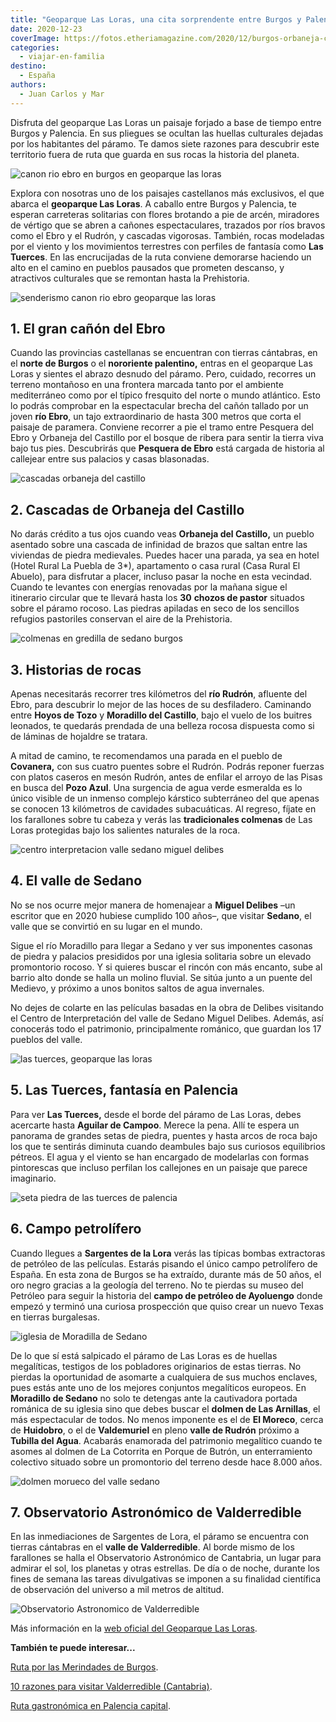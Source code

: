 ```yaml
---
title: "Geoparque Las Loras, una cita sorprendente entre Burgos y Palencia"
date: 2020-12-23
coverImage: https://fotos.etheriamagazine.com/2020/12/burgos-orbaneja-cascadas.jpg
categories: 
  - viajar-en-familia
destino: 
  - España
authors: 
  - Juan Carlos y Mar
---
```


Disfruta del geoparque Las Loras un paisaje forjado a base de tiempo entre Burgos y 
Palencia. En sus pliegues se ocultan las huellas culturales dejadas por los habitantes 
del páramo. Te damos siete razones para descubrir este territorio fuera de ruta que 
guarda en sus rocas la historia del planeta. 

![canon rio ebro en burgos en geoparque las loras](https://fotos.etheriamagazine.com/2020/12/Burgos-pesquera-canon-rio-ebro.jpg "Espectacular cañón del río Ebro.")

Explora con nosotras uno de los paisajes castellanos más exclusivos, el que abarca el 
**geoparque Las Loras**. A caballo entre Burgos y Palencia, te esperan carreteras 
solitarias con flores brotando a pie de arcén, miradores de vértigo que se abren a 
cañones espectaculares, trazados por ríos bravos como el Ebro y el Rudrón, y cascadas 
vigorosas. También, rocas modeladas por el viento y los movimientos terrestres con 
perfiles de fantasía como **Las Tuerces**. En las encrucijadas de la ruta conviene 
demorarse haciendo un alto en el camino en pueblos pausados que prometen descanso, y 
atractivos culturales que se remontan hasta la Prehistoria. 

![senderismo canon rio ebro geoparque las loras](https://fotos.etheriamagazine.com/2020/12/burgos-senderismo-canon-ebro.jpg "Senderismo por el cañón del río Ebro.")

## 1\. El gran cañón del Ebro

Cuando las provincias castellanas se encuentran con tierras cántabras, en el **norte de 
Burgos** o el **nororiente palentino,** entras en el geoparque Las Loras y sientes el 
abrazo desnudo del páramo. Pero, cuidado, recorres un terreno montañoso en una frontera 
marcada tanto por el ambiente mediterráneo como por el típico fresquito del norte o 
mundo atlántico. Esto lo podrás comprobar en la espectacular brecha del cañón tallado 
por un joven **río Ebro**, un tajo extraordinario de hasta 300 metros que corta el 
paisaje de paramera. Conviene recorrer a pie el tramo entre Pesquera del Ebro y Orbaneja 
del Castillo por el bosque de ribera para sentir la tierra viva bajo tus pies. 
Descubrirás que **Pesquera de Ebro** está cargada de historia al callejear entre sus 
palacios y casas blasonadas. 

![cascadas orbaneja del castillo](https://fotos.etheriamagazine.com/2020/12/burgos-orbaneja-cascadas.jpg "Cascadas de Orbaneja del Castillo (Burgos).")

## 2\. Cascadas de Orbaneja del Castillo

No darás crédito a tus ojos cuando veas **Orbaneja del Castillo,** un pueblo asentado 
sobre una cascada de infinidad de brazos que saltan entre las viviendas de piedra 
medievales. Puedes hacer una parada, ya sea en hotel (Hotel Rural La Puebla de 3\*), 
apartamento o casa rural (Casa Rural El Abuelo), para disfrutar a placer, incluso pasar 
la noche en esta vecindad. Cuando te levantes con energías renovadas por la mañana sigue 
el itinerario circular que te llevará hasta los **30** **chozos de pastor** situados 
sobre el páramo rocoso. Las piedras apiladas en seco de los sencillos refugios 
pastoriles conservan el aire de la Prehistoria. 

![colmenas en gredilla de sedano burgos](https://fotos.etheriamagazine.com/2020/12/burgo-gredilla-sedano-colmenas.jpg "Colmenas en Gredilla de Sedano.")

## 3\. Historias de rocas

Apenas necesitarás recorrer tres kilómetros del **río Rudrón**, afluente del Ebro, para 
descubrir lo mejor de las hoces de su desfiladero. Caminando entre **Hoyos de Tozo** y 
**Moradillo del Castillo**, bajo el vuelo de los buitres leonados, te quedarás prendada 
de una belleza rocosa dispuesta como si de láminas de hojaldre se tratara. 

A mitad de camino, te recomendamos una parada en el pueblo de **Covanera,** con sus 
cuatro puentes sobre el Rudrón. Podrás reponer fuerzas con platos caseros en mesón 
Rudrón, antes de enfilar el arroyo de las Pisas en busca del **Pozo Azul**. Una 
surgencia de agua verde esmeralda es lo único visible de un inmenso complejo kárstico 
subterráneo del que apenas se conocen 13 kilómetros de cavidades subacuáticas. Al 
regreso, fíjate en los farallones sobre tu cabeza y verás las **tradicionales colmenas** 
de Las Loras protegidas bajo los salientes naturales de la roca. 

![centro interpretacion valle sedano miguel delibes](https://fotos.etheriamagazine.com/2020/12/burgos-valle-sedano-centro-interpretacion-delibes.jpg "Centro de Interpretación del Valle de Sedano 'Miguel Delibes'.")

## 4\. El valle de Sedano

No se nos ocurre mejor manera de homenajear a **Miguel Delibes** –un escritor que en 
2020 hubiese cumplido 100 años–, que visitar **Sedano**, el valle que se convirtió en su 
lugar en el mundo. 

Sigue el río Moradillo para llegar a Sedano y ver sus imponentes casonas de piedra y 
palacios presididos por una iglesia solitaria sobre un elevado promontorio rocoso. Y si 
quieres buscar el rincón con más encanto, sube al barrio alto donde se halla un molino 
fluvial. Se sitúa junto a un puente del Medievo, y próximo a unos bonitos saltos de agua 
invernales. 

No dejes de colarte en las películas basadas en la obra de Delibes visitando el Centro 
de Interpretación del valle de Sedano Miguel Delibes. Además, así conocerás todo el 
patrimonio, principalmente románico, que guardan los 17 pueblos del valle. 

![las tuerces, geoparque las loras](https://fotos.etheriamagazine.com/2020/12/palencia-piedras-las-tuerces.jpg "Las Tuerces, visita imprescindible en Palencia.")

## 5\. Las Tuerces, fantasía en Palencia

Para ver **Las Tuerces,** desde el borde del páramo de Las Loras, debes acercarte hasta 
**Aguilar de Campoo**. Merece la pena. Allí te espera un panorama de grandes setas de 
piedra, puentes y hasta arcos de roca bajo los que te sentirás diminuta cuando deambules 
bajo sus curiosos equilibrios pétreos. El agua y el viento se han encargado de 
modelarlas con formas pintorescas que incluso perfilan los callejones en un paisaje que 
parece imaginario. 

![seta piedra de las tuerces de palencia](https://fotos.etheriamagazine.com/2020/12/palencia-las-tuerces.jpg "Seta de piedra en Las Tuerces (Palencia).")

## 6\. Campo petrolífero

Cuando llegues a **Sargentes de la Lora** verás las típicas bombas extractoras de 
petróleo de las películas. Estarás pisando el único campo petrolífero de España. En esta 
zona de Burgos se ha extraído, durante más de 50 años, el oro negro gracias a la 
geología del terreno. No te pierdas su museo del Petróleo para seguir la historia del 
**campo de petróleo de Ayoluengo** donde empezó y terminó una curiosa prospección que 
quiso crear un nuevo Texas en tierras burgalesas. 

![iglesia de Moradilla de Sedano](https://fotos.etheriamagazine.com/2020/12/burgos-moradillo-sedano-iglesia-san-esteban.jpg "Detalle del capitel de la iglesia de Moradilla de Sedano.")

De lo que sí está salpicado el páramo de Las Loras es de huellas megalíticas, testigos 
de los pobladores originarios de estas tierras. No pierdas la oportunidad de asomarte a 
cualquiera de sus muchos enclaves, pues estás ante uno de los mejores conjuntos 
megalíticos europeos. En **Moradillo de Sedano** no solo te detengas ante la cautivadora 
portada románica de su iglesia sino que debes buscar el **dolmen de Las Arnillas**, el 
más espectacular de todos. No menos imponente es el de **El Moreco**, cerca de 
**Huidobro**, o el de **Valdemuriel** en pleno **valle de Rudrón** próximo a **Tubilla 
del Agua**. Acabarás enamorada del patrimonio megalítico cuando te asomes al dolmen de 
La Cotorrita en Porque de Butrón, un enterramiento colectivo situado sobre un 
promontorio del terreno desde hace 8.000 años. 

![dolmen morueco del valle sedano](https://fotos.etheriamagazine.com/2020/12/burgos-valle-sedano-dolmen-el-moreco.jpg "Dolmen El Moreco, en el Valle de Sedano.")

## 7\. Observatorio Astronómico de Valderredible

En las inmediaciones de Sargentes de Lora, el páramo se encuentra con tierras cántabras 
en el **valle de Valderredible**. Al borde mismo de los farallones se halla el 
Observatorio Astronómico de Cantabria, un lugar para admirar el sol, los planetas y 
otras estrellas. De día o de noche, durante los fines de semana las tareas divulgativas 
se imponen a su finalidad científica de observación del universo a mil metros de 
altitud. 

![Observatorio Astronomico de Valderredible](https://fotos.etheriamagazine.com/2020/12/observatorio-valderredible.jpg "Observatorio Astronómico de Valderredible (Cantabria).")

Más información en la [web oficial del Geoparque Las 
Loras](http://geoparquelasloras.es/). 

**También te puede interesar...** 

[Ruta por las Merindades de 
Burgos](https://etheriamagazine.com/2019/06/04/que-ver-hacer-ruta-merindades-burgos/). 

[10 razones para visitar Valderredible 
(Cantabria)](https://etheriamagazine.com/2019/08/26/que-ver-valderredible-cantabria/). 

[Ruta gastronómica en Palencia 
capital](https://etheriamagazine.com/2020/09/30/que-ver-hacer-en-palencia-capital-con-amigas/).
